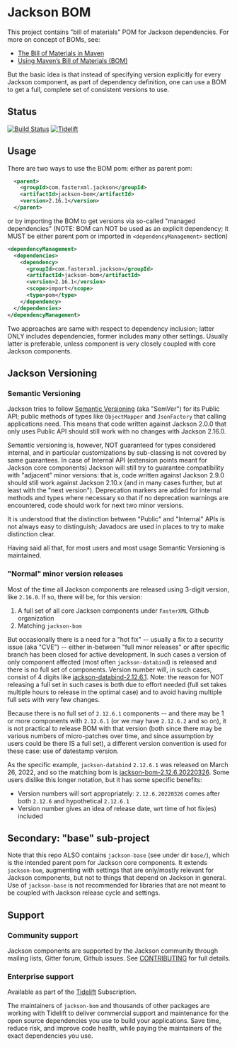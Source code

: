 # Jackson BOM

This project contains "bill of materials" POM for Jackson dependencies.
For more on concept of BOMs, see:

* [The Bill of Materials in Maven](https://dzone.com/articles/the-bill-of-materials-in-maven)
* [Using Maven’s Bill of Materials (BOM)](https://reflectoring.io/maven-bom/)

But the basic idea is that instead of specifying version explicitly for every Jackson
component, as part of dependency definition, one can use a BOM to get a full, complete
set of consistent versions to use.

## Status

[![Build Status](https://travis-ci.org/FasterXML/jackson-bom.svg)](https://travis-ci.org/FasterXML/jackson-bom)
[![Tidelift](https://tidelift.com/badges/package/maven/com.fasterxml.jackson:jackson-bom)](https://tidelift.com/subscription/pkg/maven-com-fasterxml-jackson-jackson-bom?utm_source=maven-com-fasterxml-jackson-jackson-bom&utm_medium=referral&utm_campaign=readme)

## Usage

There are two ways to use the BOM pom: either as parent pom:

```xml
  <parent>
    <groupId>com.fasterxml.jackson</groupId>
    <artifactId>jackson-bom</artifactId>
    <version>2.16.1</version>
  </parent>
```

or by importing the BOM to get versions via so-called "managed dependencies"
(NOTE: BOM can NOT be used as an explicit dependency; it MUST be either parent pom
or imported in `<dependencyManagement>` section)

```xml
<dependencyManagement>
  <dependencies>
    <dependency>
      <groupId>com.fasterxml.jackson</groupId>
      <artifactId>jackson-bom</artifactId>
      <version>2.16.1</version>
      <scope>import</scope>
      <type>pom</type>
    </dependency>   
  </dependencies>
</dependencyManagement>
```

Two approaches are same with respect to dependency inclusion; latter ONLY includes dependencies,
former includes many other settings.
Usually latter is preferable, unless component is very closely coupled with core Jackson components.

## Jackson Versioning

### Semantic Versioning

Jackson tries to follow [Semantic Versioning](https://en.wikipedia.org/wiki/Software_versioning#Semantic_versioning) (aka "SemVer")
for its Public API; public methods of types like `ObjectMapper` and `JsonFactory` that calling applications need.
This means that code written against Jackson 2.0.0 that only uses Public API should still work with no changes with Jackson 2.16.0.

Semantic versioning is, however, NOT guaranteed for types considered internal, and in particular customizations by sub-classing is not covered by same guarantees.
In case of Internal API (extension points meant for Jackson core components) Jackson will still try to guarantee compatibility with "adjacent" minor versions: that is, code written against Jackson 2.9.0 should still work against Jackson 2.10.x (and in many cases further, but at least with the "next version").
Deprecation markers are added for internal methods and types where necessary so that if no deprecation warnings are encountered, code should work for next two minor versions.

It is understood that the distinction between "Public" and "Internal" APIs is not always easy to distinguish; Javadocs are used in places to try to make distinction clear.

Having said all that, for most users and most usage Semantic Versioning is maintained.

### "Normal" minor version releases

Most of the time all Jackson components are released using 3-digit version, like `2.16.0`.
If so, there will be, for this version:

1. A full set of all core Jackson components under `FasterXML` Github organization
2. Matching `jackson-bom`

But occasionally there is a need for a "hot fix" -- usually a fix to a security issue (aka "CVE") --
either in-between "full minor releases" or after specific branch has been closed for active
development. In such cases a version of only component affected (most often `jackson-databind`)
is released and there is no full set of components.
Version number will, in such cases, consist of 4 digits like [jackson-databind-2.12.6.1](https://mvnrepository.com/artifact/com.fasterxml.jackson.core/jackson-databind/2.12.6.1).
Note: the reason for NOT releasing a full set in such cases is both due to effort needed (full set takes multiple hours to release in the optimal case) and to avoid having multiple full sets with very few changes.

Because there is no full set of `2.12.6.1` components -- and there may be 1 or more components with `2.12.6.1` (or we may have `2.12.6.2` and so on), it is not practical to release BOM with that version (both since there may be various numbers of micro-patches over time, and since assumption by users could be there IS a full set), a different version convention is used for these case: use of datestamp version.

As the specific example, `jackson-databind` `2.12.6.1` was released on March 26, 2022, and so the matching bom is [jackson-bom-2.12.6.20220326](https://mvnrepository.com/artifact/com.fasterxml.jackson/jackson-bom/2.12.6.20220326). Some users dislike this longer notation, but it has some specific benefits:

* Version numbers will sort appropriately: `2.12.6.20220326` comes after both `2.12.6` and hypothetical `2.12.6.1`
* Version number gives an idea of release date, wrt time of hot fix(es) included

## Secondary: "base" sub-project

Note that this repo ALSO contains `jackson-base` (see under dir `base/`), which is the intended
parent pom for Jackson core components.
It extends `jackson-bom`, augmenting with settings that
are only/mostly relevant for Jackson components, but not to things that depend on Jackson in general.
Use of `jackson-base` is not recommended for libraries that are not meant to be coupled with Jackson
release cycle and settings.

## Support

### Community support

Jackson components are supported by the Jackson community through mailing lists, Gitter forum,
Github issues. See [CONTRIBUTING](https://github.com/FasterXML/jackson/blob/master/CONTRIBUTING.md)
for full details.

### Enterprise support

Available as part of the [Tidelift](https://tidelift.com/subscription/pkg/maven-com-fasterxml-jackson-jackson-bom) Subscription.

The maintainers of `jackson-bom` and thousands of other packages are working with Tidelift to deliver
commercial support and maintenance for the open source dependencies you use to build your applications.
Save time, reduce risk, and improve code health, while paying the maintainers of the exact dependencies
you use.
